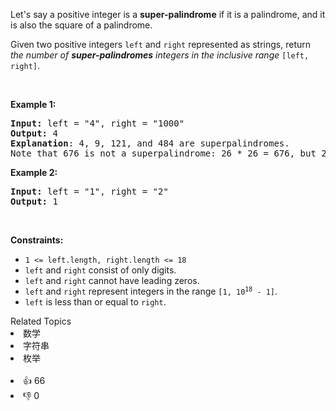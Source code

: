 <p>Let's say a positive integer is a <strong>super-palindrome</strong> if it is a palindrome, and it is also the square of a palindrome.</p>

<p>Given two positive integers <code>left</code> and <code>right</code> represented as strings, return <em>the number of <strong>super-palindromes</strong> integers in the inclusive range</em> <code>[left, right]</code>.</p>

<p>&nbsp;</p> 
<p><strong class="example">Example 1:</strong></p>

<pre>
<strong>Input:</strong> left = "4", right = "1000"
<strong>Output:</strong> 4
<strong>Explanation</strong>: 4, 9, 121, and 484 are superpalindromes.
Note that 676 is not a superpalindrome: 26 * 26 = 676, but 26 is not a palindrome.
</pre>

<p><strong class="example">Example 2:</strong></p>

<pre>
<strong>Input:</strong> left = "1", right = "2"
<strong>Output:</strong> 1
</pre>

<p>&nbsp;</p> 
<p><strong>Constraints:</strong></p>

<ul> 
 <li><code>1 &lt;= left.length, right.length &lt;= 18</code></li> 
 <li><code>left</code> and <code>right</code> consist of only digits.</li> 
 <li><code>left</code> and <code>right</code> cannot have leading zeros.</li> 
 <li><code>left</code> and <code>right</code> represent integers in the range <code>[1, 10<sup>18</sup> - 1]</code>.</li> 
 <li><code>left</code> is less than or equal to <code>right</code>.</li> 
</ul>

<div><div>Related Topics</div><div><li>数学</li><li>字符串</li><li>枚举</li></div></div><br><div><li>👍 66</li><li>👎 0</li></div>
